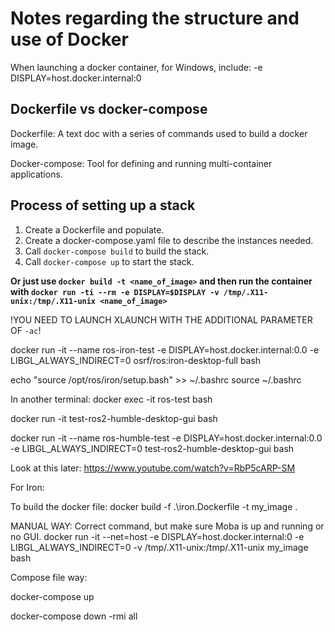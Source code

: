 # Notes regarding the structure and use of Docker

When launching a docker container, for Windows, include:
-e DISPLAY=host.docker.internal:0

## Dockerfile vs docker-compose

Dockerfile: A text doc with a series of commands used to build a docker image.

Docker-compose: Tool for defining and running multi-container applications.

## Process of setting up a stack

1. Create a Dockerfile and populate.
2. Create a docker-compose.yaml file to describe the instances needed.
3. Call `docker-compose build` to build the stack.
4. Call `docker-compose up` to start the stack.

**Or just use `docker build -t <name_of_image>` and then run the container with `docker run -ti --rm -e DISPLAY=$DISPLAY -v /tmp/.X11-unix:/tmp/.X11-unix <name_of_image>`**

!YOU NEED TO LAUNCH XLAUNCH WITH THE ADDITIONAL PARAMETER OF `-ac`!

docker run -it --name ros-iron-test -e DISPLAY=host.docker.internal:0.0 -e LIBGL_ALWAYS_INDIRECT=0 osrf/ros:iron-desktop-full bash

echo "source /opt/ros/iron/setup.bash" >> ~/.bashrc
source ~/.bashrc

In another terminal:
docker exec -it ros-test bash




docker run -it test-ros2-humble-desktop-gui bash

docker run -it --name ros-humble-test -e DISPLAY=host.docker.internal:0.0 -e LIBGL_ALWAYS_INDIRECT=0 test-ros2-humble-desktop-gui bash


Look at this later:
https://www.youtube.com/watch?v=RbP5cARP-SM


For Iron:

To build the docker file:
docker build -f .\iron.Dockerfile -t my_image .

MANUAL WAY:
Correct command, but make sure Moba is up and running or no GUI.
docker run -it --net=host -e DISPLAY=host.docker.internal:0 -e LIBGL_ALWAYS_INDIRECT=0 -v /tmp/.X11-unix:/tmp/.X11-unix my_image bash

Compose file way:

docker-compose up

docker-compose down -rmi all
